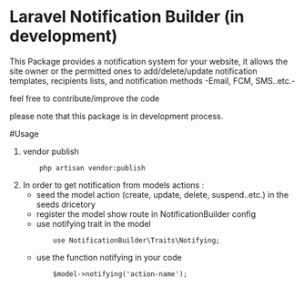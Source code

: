 # Laravel Notification Builder (in development)
This Package provides a notification system for your website, it allows the site owner or the permitted ones to add/delete/update notification templates, recipients lists, and notification methods -Email, FCM, SMS..etc.- 


feel free to contribute/improve the code


please note that this package is in development process.

#Usage
1. vendor publish
    ```
        php artisan vendor:publish 
    ```
2. In order to get notification from models actions : 
    * seed the model action (create, update, delete, suspend..etc.) in the seeds dricetory
    * register the model show route in NotificationBuilder config
    * use notifying trait in the model
        ```
            use NotificationBuilder\Traits\Notifying;
        ```
    * use the function notifying in your code
        ```
            $model->notifying('action-name');
        ```